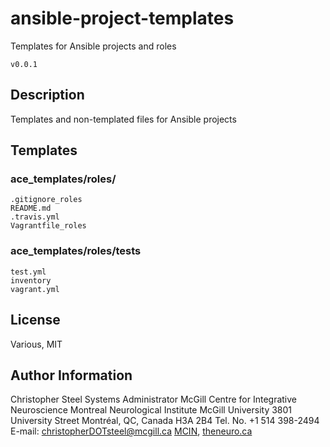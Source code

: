 ansible-project-templates
=======================

Templates for Ansible projects and roles

```shell
v0.0.1
```


Description
-----------

Templates and non-templated files for Ansible projects

## Templates

### ace_templates/roles/

```shell
.gitignore_roles
README.md
.travis.yml
Vagrantfile_roles
```

### ace_templates/roles/tests

```shell
test.yml
inventory
vagrant.yml
```



## License

Various, MIT

Author Information
------------------

Christopher Steel
Systems Administrator
McGill Centre for Integrative Neuroscience
Montreal Neurological Institute
McGill University
3801 University Street
Montréal, QC, Canada H3A 2B4
Tel. No. +1 514 398-2494
E-mail: christopherDOTsteel@mcgill.ca
[MCIN](http://mcin-cnim.ca/), [theneuro.ca](http://theneuro.ca)
